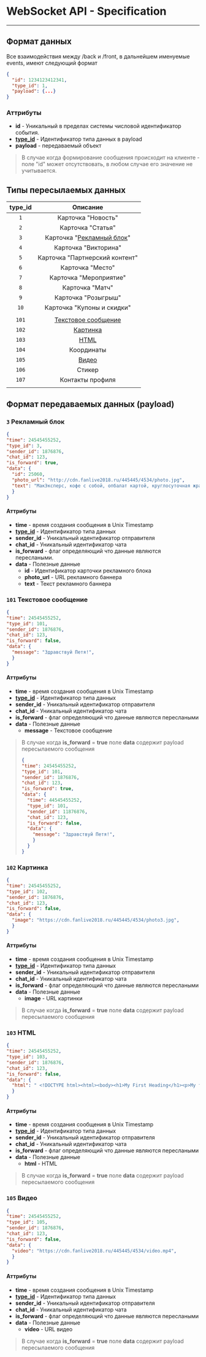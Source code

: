 # WebSocket API - Specification
----
## Формат данных
Все взаимодействия между /back и /front, в дальнейшем именуемые events, имеют следующий формат
```json
{
  "id": 1234123412341,
  "type_id": 1,
  "payload": {...}
}
```
### Аттрибуты
* **id** - Уникальный в пределах системы числовой идентификатор события.
* **[type_id](WS-API.md#%D0%A2%D0%B8%D0%BF%D1%8B-%D0%BF%D0%B5%D1%80%D0%B5%D1%81%D1%8B%D0%BB%D0%B0%D0%B5%D0%BC%D1%8B%D1%85-%D0%B4%D0%B0%D0%BD%D0%BD%D1%8B%D1%85)** - Идентификатор типа данных в payload
* **payload** - передаваемый объект

> В случае когда формирование сообщения происходит на клиенте - поле "id" может отсутствовать, в любом случае его значение не учитывается.

## Типы пересылаемых данных

|     type_id    |   Описание  |
|:--------------:|:-----------:|
| `1` | Карточка "Новость" |
| `2` | Карточка "Статья" |
| `3` | Карточка "[Рекламный блок](WS-API.md#3-%D0%A0%D0%B5%D0%BA%D0%BB%D0%B0%D0%BC%D0%BD%D1%8B%D0%B9-%D0%B1%D0%BB%D0%BE%D0%BA)" |
| `4` | Карточка "Викторина" |
| `5` | Карточка "Партнерский контент" |
| `6` | Карточка "Место" |
| `7` | Карточка "Мероприятие" |
| `8` | Карточка "Матч" |
| `9` | Карточка "Розыгрыш" |
| `10` | Карточка "Купоны и скидки" |
|      |  |
| `101` | [Текстовое сообщение](WS-API.md#101-%D0%A2%D0%B5%D0%BA%D1%81%D1%82%D0%BE%D0%B2%D0%BE%D0%B5-%D1%81%D0%BE%D0%BE%D0%B1%D1%89%D0%B5%D0%BD%D0%B8%D0%B5) |
| `102` | [Картинка](WS-API.md#102-%D0%9A%D0%B0%D1%80%D1%82%D0%B8%D0%BD%D0%BA%D0%B0) |
| `103` | [HTML](WS-API.md#103-html) |
| `104` | Координаты |
| `105` | [Видео](WS-API.md#105-%D0%92%D0%B8%D0%B4%D0%B5%D0%BE) |
| `106` | Стикер |
| `107` | Контакты профиля |
|      |  |

## Формат передаваемых данных (payload)
### `3` Рекламный блок
```json
{
"time": 24545455252,
"type_id": 3,
"sender_id": 1876876,
"chat_id": 123,
"is_forward": true,
"data": {
  "id": 25060,
  "photo_url": "http://cdn.fanlive2018.ru/445445/4534/photo.jpg",
  "text": "МакЭксперс, кофе с собой, опбалат картой, круглосуточная жрачка..."
  }
}
```
#### Аттрибуты
* **time** - время создания сообщения в Unix Timestamp
* **[type_id](WS-API.md#%D0%A2%D0%B8%D0%BF%D1%8B-%D0%BF%D0%B5%D1%80%D0%B5%D1%81%D1%8B%D0%BB%D0%B0%D0%B5%D0%BC%D1%8B%D1%85-%D0%B4%D0%B0%D0%BD%D0%BD%D1%8B%D1%85)** - Идентификатор типа данных
* **sender_id** - Уникальный идентификатор отправителя
* **chat_id** - Уникальный идентификатор чата
* **is_forward** - флаг определяющий что данные являются переслаными.
* **data** - Полезные данные
  * **id** - Идентификатор карточки рекламного блока
  * **photo_url** - URL рекламного баннера
  * **text** - Текст рекламного баннера
  
### `101` Текстовое сообщение
```json
{
"time": 24545455252,
"type_id": 101,
"sender_id": 1876876,
"chat_id": 123,
"is_forward": false,
"data": {
  "message": "Здравствуй Петя!",
  }
}
```
#### Аттрибуты
* **time** - время создания сообщения в Unix Timestamp
* **[type_id](WS-API.md#%D0%A2%D0%B8%D0%BF%D1%8B-%D0%BF%D0%B5%D1%80%D0%B5%D1%81%D1%8B%D0%BB%D0%B0%D0%B5%D0%BC%D1%8B%D1%85-%D0%B4%D0%B0%D0%BD%D0%BD%D1%8B%D1%85)** - Идентификатор типа данных
* **sender_id** - Уникальный идентификатор отправителя
* **chat_id** - Уникальный идентификатор чата
* **is_forward** - флаг определяющий что данные являются переслаными
* **data** - Полезные данные 
   * **message** - Текстовое сообщение
> В случае когда **is_forward** = **true** поле **data** содержит payload пересылаемого сообщения
>```json
>{
>"time": 24545455252,
>"type_id": 101,
>"sender_id": 1876876,
>"chat_id": 123,
>"is_forward": true,
>"data": {
>   "time": 44545455252,
>   "type_id": 101,
>   "sender_id": 11876876,
>   "chat_id": 123,
>   "is_forward": false,
>   "data": {
>     "message": "Здравствуй Петя!",
>     }
>   }
>}
>```

### `102` Картинка
```json
{
"time": 24545455252,
"type_id": 102,
"sender_id": 1876876,
"chat_id": 123,
"is_forward": false,
"data": {
  "image": "https://cdn.fanlive2018.ru/445445/4534/photo3.jpg",
  }
}
```
#### Аттрибуты
* **time** - время создания сообщения в Unix Timestamp
* **[type_id](WS-API.md#%D0%A2%D0%B8%D0%BF%D1%8B-%D0%BF%D0%B5%D1%80%D0%B5%D1%81%D1%8B%D0%BB%D0%B0%D0%B5%D0%BC%D1%8B%D1%85-%D0%B4%D0%B0%D0%BD%D0%BD%D1%8B%D1%85)** - Идентификатор типа данных
* **sender_id** - Уникальный идентификатор отправителя
* **chat_id** - Уникальный идентификатор чата
* **is_forward** - флаг определяющий что данные являются переслаными
* **data** - Полезные данные 
   * **image** - URL картинки
> В случае когда **is_forward** = **true** поле **data** содержит payload пересылаемого сообщения

### `103` HTML
```json
{
"time": 24545455252,
"type_id": 103,
"sender_id": 1876876,
"chat_id": 123,
"is_forward": false,
"data": {
  "html": " <!DOCTYPE html><html><body><h1>My First Heading</h1><p>My first paragraph.</p></body></html> ",
  }
}
```
#### Аттрибуты
* **time** - время создания сообщения в Unix Timestamp
* **[type_id](WS-API.md#%D0%A2%D0%B8%D0%BF%D1%8B-%D0%BF%D0%B5%D1%80%D0%B5%D1%81%D1%8B%D0%BB%D0%B0%D0%B5%D0%BC%D1%8B%D1%85-%D0%B4%D0%B0%D0%BD%D0%BD%D1%8B%D1%85)** - Идентификатор типа данных
* **sender_id** - Уникальный идентификатор отправителя
* **chat_id** - Уникальный идентификатор чата
* **is_forward** - флаг определяющий что данные являются переслаными
* **data** - Полезные данные 
   * **html** - HTML 
> В случае когда **is_forward** = **true** поле **data** содержит payload пересылаемого сообщения

### `105` Видео
```json
{
"time": 24545455252,
"type_id": 105,
"sender_id": 1876876,
"chat_id": 123,
"is_forward": false,
"data": {
  "video": "https://cdn.fanlive2018.ru/445445/4534/video.mp4",
  }
}
```
#### Аттрибуты
* **time** - время создания сообщения в Unix Timestamp
* **[type_id](WS-API.md#%D0%A2%D0%B8%D0%BF%D1%8B-%D0%BF%D0%B5%D1%80%D0%B5%D1%81%D1%8B%D0%BB%D0%B0%D0%B5%D0%BC%D1%8B%D1%85-%D0%B4%D0%B0%D0%BD%D0%BD%D1%8B%D1%85)** - Идентификатор типа данных
* **sender_id** - Уникальный идентификатор отправителя
* **chat_id** - Уникальный идентификатор чата
* **is_forward** - флаг определяющий что данные являются переслаными
* **data** - Полезные данные 
   * **video** - URL видео
> В случае когда **is_forward** = **true** поле **data** содержит payload пересылаемого сообщения

